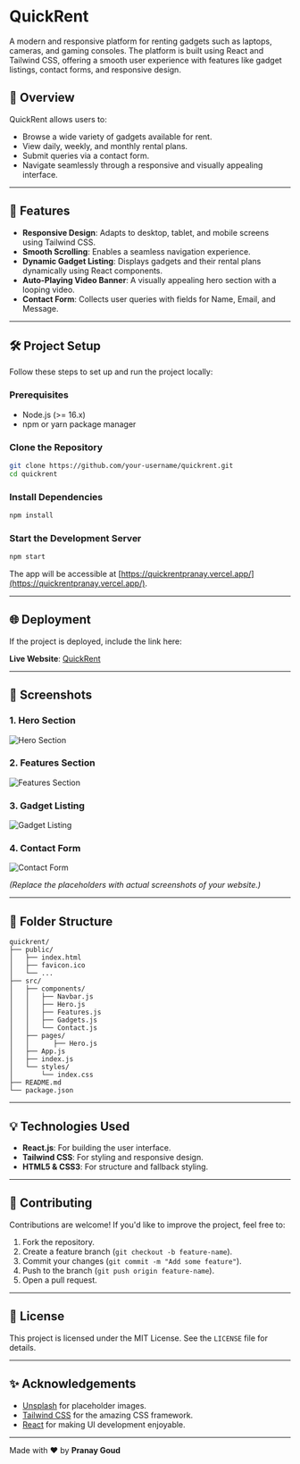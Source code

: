 # QuickRent

A modern and responsive platform for renting gadgets such as laptops, cameras, and gaming consoles. The platform is built using React and Tailwind CSS, offering a smooth user experience with features like gadget listings, contact forms, and responsive design.

## 📖 Overview

QuickRent allows users to:
- Browse a wide variety of gadgets available for rent.
- View daily, weekly, and monthly rental plans.
- Submit queries via a contact form.
- Navigate seamlessly through a responsive and visually appealing interface.

---

## 🚀 Features

- **Responsive Design**: Adapts to desktop, tablet, and mobile screens using Tailwind CSS.
- **Smooth Scrolling**: Enables a seamless navigation experience.
- **Dynamic Gadget Listing**: Displays gadgets and their rental plans dynamically using React components.
- **Auto-Playing Video Banner**: A visually appealing hero section with a looping video.
- **Contact Form**: Collects user queries with fields for Name, Email, and Message.

---

## 🛠️ Project Setup

Follow these steps to set up and run the project locally:

### Prerequisites
- Node.js (>= 16.x)
- npm or yarn package manager

### Clone the Repository
```bash
git clone https://github.com/your-username/quickrent.git
cd quickrent
```

### Install Dependencies
```bash
npm install
```

### Start the Development Server
```bash
npm start
```
The app will be accessible at [https://quickrentpranay.vercel.app/](https://quickrentpranay.vercel.app/).

---

## 🌐 Deployment

If the project is deployed, include the link here:

**Live Website**: [QuickRent](https://quickrentpranay.vercel.app/)

---

## 📸 Screenshots

### 1. **Hero Section**
![Hero Section](https://i.postimg.cc/254kTsrZ/2024-12-15-04-35-57-Quick-Rent-Gadget-Rentals.png)

### 2. **Features Section**
![Features Section](https://via.placeholder.com/1200x600.png?text=Features+Section)

### 3. **Gadget Listing**
![Gadget Listing](https://via.placeholder.com/1200x600.png?text=Gadget+Listing)

### 4. **Contact Form**
![Contact Form](https://via.placeholder.com/1200x600.png?text=Contact+Form)

*(Replace the placeholders with actual screenshots of your website.)*

---

## 📒 Folder Structure

```
quickrent/
├── public/
│   ├── index.html
│   ├── favicon.ico
│   └── ...
├── src/
│   ├── components/
│   │   ├── Navbar.js
│   │   ├── Hero.js
│   │   ├── Features.js
│   │   ├── Gadgets.js
│   │   └── Contact.js
│   ├── pages/
│   │      ├── Hero.js
│   ├── App.js
│   ├── index.js
│   └── styles/
│       └── index.css
├── README.md
└── package.json
```

---

## 💡 Technologies Used

- **React.js**: For building the user interface.
- **Tailwind CSS**: For styling and responsive design.
- **HTML5 & CSS3**: For structure and fallback styling.

---

## 🤝 Contributing

Contributions are welcome! If you'd like to improve the project, feel free to:
1. Fork the repository.
2. Create a feature branch (`git checkout -b feature-name`).
3. Commit your changes (`git commit -m "Add some feature"`).
4. Push to the branch (`git push origin feature-name`).
5. Open a pull request.

---

## 📝 License

This project is licensed under the MIT License. See the `LICENSE` file for details.

---

## ✨ Acknowledgements

- [Unsplash](https://unsplash.com) for placeholder images.
- [Tailwind CSS](https://tailwindcss.com) for the amazing CSS framework.
- [React](https://reactjs.org/) for making UI development enjoyable.

---

Made with ❤️ by **Pranay Goud**
